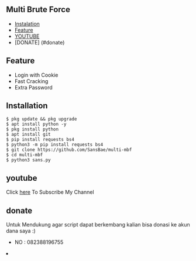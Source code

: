 ## Multi Brute Force
* [Instalation](#installation)
* [Feature](#feature)
* [YOUTUBE](#youtube)
* [DONATE] (#donate)

## Feature
* Login with Cookie
* Fast Cracking
* Extra Password

## Installation
```
$ pkg update && pkg upgrade
$ apt install python -y
$ pkg install python
$ apt install git
$ pip install requests bs4
$ python3 -m pip install requests bs4
$ git clone https://github.com/SansBae/multi-mbf
$ cd multi-mbf
$ python3 sans.py
```

## youtube
Click [here](https://www.youtube.com/c/SANSBAE) To Subscribe My Channel


## donate
Untuk Mendukung agar script dapat berkembang kalian bisa donasi ke akun dana saya :)
<ul> <Li>NO : 082388196755</ul><li/>
